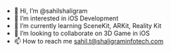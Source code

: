 - 👋 Hi, I’m @sahilshaligram
- 👀 I’m interested in iOS Development
- 🌱 I’m currently learning SceneKit, ARKit, Reality Kit
- 💞️ I’m looking to collaborate on 3D Game in iOS
- 📫 How to reach me sahil.t@shaligraminfotech.com

<!---
sahilshaligram/sahilshaligram is a ✨ special ✨ repository because its `README.md` (this file) appears on your GitHub profile.
You can click the Preview link to take a look at your changes.
--->
